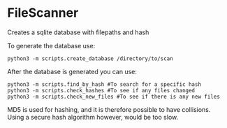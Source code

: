 # FileScanner

Creates a sqlite database with filepaths and hash

To generate the database use:
```
python3 -m scripts.create_database /directory/to/scan
```

After the database is generated you can use:
```
python3 -m scripts.find_by_hash #To search for a specific hash
python3 -m scripts.check_hashes #To see if any files changed
python3 -m scripts.check_new_files #To see if there is any new files
```

MD5 is used for hashing, and it is therefore possible to have collisions.
Using a secure hash algorithm however, would be too slow.